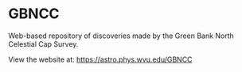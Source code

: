 # GBNCC
Web-based repository of discoveries made by the Green Bank North Celestial Cap Survey.

View the website at:
https://astro.phys.wvu.edu/GBNCC
